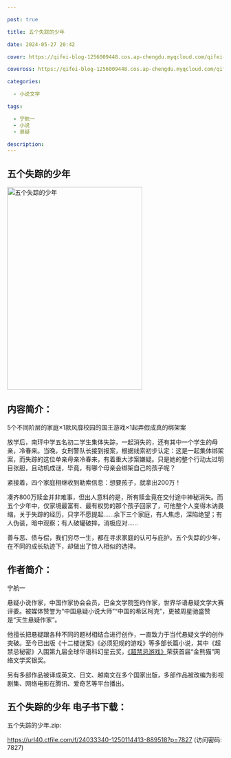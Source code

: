 ```yaml
---

post: true

title: 五个失踪的少年

date: 2024-05-27 20:42

cover: https://qifei-blog-1256009448.cos.ap-chengdu.myqcloud.com/qifei-blog/661b902468eb935713e80183.jpg

coveross: https://qifei-blog-1256009448.cos.ap-chengdu.myqcloud.com/qifei-blog/661b902468eb935713e80183.jpg

categories:

  - 小说文学

tags:

  - 宁航一
  - 小说
  - 悬疑

description:
---
```


## 五个失踪的少年
<img alt="五个失踪的少年 " class="aligncenter loaded" data-was-processed="true" decoding="async" fetchpriority="high" height="471" src="https://qifei-blog-1256009448.cos.ap-chengdu.myqcloud.com/qifei-blog/661b902468eb935713e80183.jpg " style="cursor: zoom-in;" width="314"/>

## 内容简介：

5个不同阶层的家庭×1款风靡校园的国王游戏×1起弄假成真的绑架案

放学后，南玶中学五名初二学生集体失踪，一起消失的，还有其中一个学生的母亲，冷春来。当晚，女刑警队长接到报案，根据线索初步认定：这是一起集体绑架案，而失踪的这位单亲母亲冷春来，有着重大涉案嫌疑。只是她的整个行动太过明目张胆，且动机成谜，毕竟，有哪个母亲会绑架自己的孩子呢？

紧接着，四个家庭相继收到勒索信息：想要孩子，就拿出200万！

凑齐800万赎金并非难事，但出人意料的是，所有赎金竟在交付途中神秘消失。而五个少年中，仅家境最富有、最有权势的那个孩子回家了，可他整个人变得木讷畏缩，关于失踪的经历，只字不愿提起……余下三个家庭，有人焦虑，深陷绝望；有人伪装，暗中观察；有人破罐破摔，消极应对……

善与恶、债与偿，我们穷尽一生，都在寻求家庭的认可与庇护。五个失踪的少年，在不同的成长轨迹下，却做出了惊人相似的选择。

## 作者简介：

宁航一

悬疑小说作家，中国作家协会会员，巴金文学院签约作家，世界华语悬疑文学大赛评委。被媒体赞誉为“中国悬疑小说大师”“中国的希区柯克”，更被周星驰盛赞是“天生悬疑作家”。

他擅长把悬疑跟各种不同的题材相结合进行创作，一直致力于当代悬疑文学的创作突破。至今已出版《十二楼谜案》《必须犯规的游戏》等多部长篇小说，其中《超禁忌秘密》入围第九届全球华语科幻星云奖，<a href="https://www.huibooks.com/14357.html">《超禁忌游戏》</a>荣获首届“金熊猫”网络文学奖银奖。

另有多部作品被译成英文、日文、越南文在多个国家出版，多部作品被改编为影视剧集、网络电影在腾讯、爱奇艺等平台播出。

## 五个失踪的少年 电子书下载：
五个失踪的少年.zip: 

https://url40.ctfile.com/f/24033340-1250114413-889518?p=7827 (访问密码: 7827)
